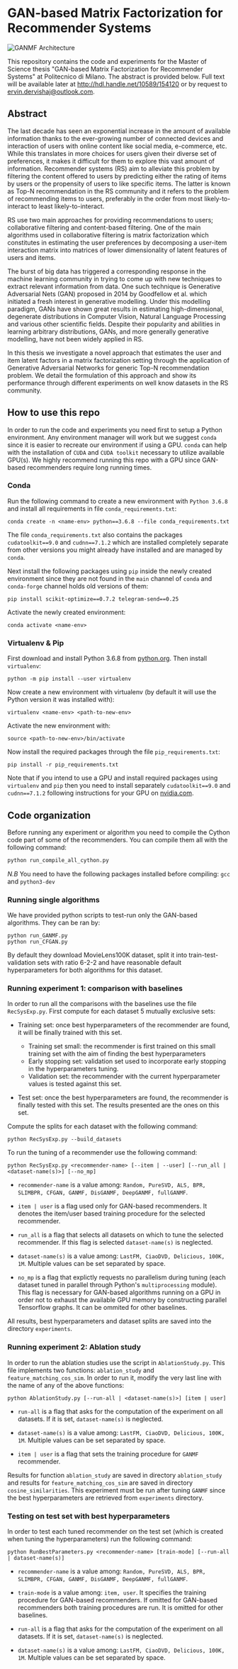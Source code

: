 # GAN-based Matrix Factorization for Recommender Systems

![GANMF Architecture](ganmf.png)

This repository contains the code and experiments for the Master of Science thesis "GAN-based Matrix Factorization for Recommender Systems" at Politecnico di Milano. The abstract is provided below. Full text will be available later at http://hdl.handle.net/10589/154120 or by request to ervin.dervishaj@outlook.com.

## Abstract
The last decade has seen an exponential increase in the amount of available information thanks to the ever-growing number of connected devices and interaction of users with online content like social media, e-commerce, etc. While this translates in more choices for users given their diverse set of preferences, it makes it difficult for them to explore this vast amount of information. Recommender systems (RS) aim to alleviate this problem by filtering the content offered to users by predicting either the rating of items by users or the propensity of users to like specific items. The latter is known as Top-N recommendation in the RS community and it refers to the problem of recommending items to users, preferably in the order from most likely-to-interact to least likely-to-interact.

RS use two main approaches for providing recommendations to users; collaborative filtering and content-based filtering. One of the main algorithms used in collaborative filtering is matrix factorization which constitutes in estimating the user preferences by decomposing a user-item interaction matrix into matrices of lower dimensionality of latent features of users and items.

The burst of big data has triggered a corresponding response in the machine learning community in trying to come up with new techniques to extract relevant information from data. One such technique is Generative Adversarial Nets (GAN) proposed in 2014 by Goodfellow et al. which initiated a fresh interest in generative modelling. Under this modelling paradigm, GANs have shown great results in estimating high-dimensional, degenerate distributions in Computer Vision, Natural Language Processing and various other scientific fields. Despite their popularity and abilities in learning arbitrary distributions, GANs, and more generally generative modelling, have not been widely applied in RS.

In this thesis we investigate a novel approach that estimates the user and item latent factors in a matrix factorization setting through the application of Generative Adversarial Networks for generic Top-N recommendation problem. We detail the formulation of this approach and show its performance through different experiments on well know datasets in the RS community.

## How to use this repo
In order to run the code and experiments you need first to setup a Python environment. Any environment manager will work but we suggest `conda` since it is easier to recreate our environment if using a GPU. `conda` can help with the installation of `CUDA` and `CUDA toolkit` necessary to utilize available GPU(s). We highly recommend running this repo with a GPU since GAN-based recommenders require long running times.

### Conda
Run the following command to create a new environment with `Python 3.6.8` and install all requirements in file `conda_requirements.txt`:

```shell
conda create -n <name-env> python==3.6.8 --file conda_requirements.txt
```

The file `conda_requirements.txt` also contains the packages `cudatoolkit==9.0` and `cudnn==7.1.2` which are installed completely separate from other versions you might already have installed and are managed by `conda`.

Next install the following packages using `pip` inside the newly created environment since they are not found in the `main` channel of `conda` and `conda-forge` channel holds old versions of them:

```shell
pip install scikit-optimize==0.7.2 telegram-send==0.25
```

Activate the newly created environment:

```shell
conda activate <name-env>
```

### Virtualenv & Pip
First download and install Python 3.6.8 from [python.org](python.org). Then install `virtualenv`:

```shell
python -m pip install --user virtualenv
```

Now create a new environment with virtualenv (by default it will use the Python version it was installed with):

```shell
virtualenv <name-env> <path-to-new-env>
```

Activate the new environment with:

```shell
source <path-to-new-env>/bin/activate
```

Now install the required packages through the file `pip_requirements.txt`:

```shell
pip install -r pip_requirements.txt
```

Note that if you intend to use a GPU and install required packages using `virtualenv` and `pip` then you need to install separately `cudatoolkit==9.0` and `cudnn==7.1.2` following instructions for your GPU on [nvidia.com](nvidia.com).

## Code organization

Before running any experiment or algorithm you need to compile the Cython code part of some of the recommenders. 
You can compile them all with the following command:

```python
python run_compile_all_cython.py
```

*N.B* You need to have the following packages installed before compiling: `gcc` and `python3-dev`

### Running single algorithms
We have provided python scripts to test-run only the GAN-based algorithms. They can be ran by:
```shell
python run_GANMF.py
python run_CFGAN.py
```

By default they download MovieLens100K dataset, split it into train-test-validation sets with ratio 6-2-2 and have reasonable default hyperparameters for both algorithms for this dataset.

### Running experiment 1: comparison with baselines
In order to run all the comparisons with the baselines use the file `RecSysExp.py`. First compute for each dataset 5 mutually exclusive sets:

* Training set: once best hyperparameters of the recommender are found, it will be finally trained with this set.

  * Training set small: the recommender is first trained on this small training set with the aim of finding the best hyperparameters
  * Early stopping set: validation set used to incorporate early stopping in the hyperparameters tuning.
  * Validation set: the recommender with the current hyperparameter values is tested against this set.
* Test set: once the best hyperparameters are found, the recommender is finally tested with this set. The results presented are the ones on this set.

Compute the splits for each dataset with the following command:

```shell
python RecSysExp.py --build_datasets
```

To run the tuning of a recommender use the following command:

```shell
python RecSysExp.py <recommender-name> [--item | --user] [--run_all | <dataset-name(s)>] [--no_mp]
```

* `recommender-name` is a value among: `Random, PureSVD, ALS, BPR, SLIMBPR, CFGAN, GANMF, DisGANMF, DeepGANMF, fullGANMF`.

* `item | user` is a flag used only for GAN-based recommenders. It denotes the item/user based training procedure for the selected recommender.

* `run_all` is a flag that selects all datasets on which to tune the selected recommender. If this flag is selected `dataset-name(s)` is neglected.

* `dataset-name(s)` is a value among: `LastFM, CiaoDVD, Delicious, 100K, 1M`. Multiple values can be set separated by space.

* `no_mp` is a flag that explictly requests no parallelism during tuning (each dataset tuned in parallel through Python's `multiprocessing` module). This flag is necessary for GAN-based algorithms running on a GPU in order not to exhaust the available GPU memory by constructing parallel Tensorflow graphs. It can be ommited for other baselines.

All results, best hyperparameters and dataset splits are saved into the directory `experiments`.


### Running experiment 2: Ablation study
In order to run the ablation studies use the script in `AblationStudy.py`. This file implements two functions: `ablation_study` and `feature_matching_cos_sim`. In order to run it, modify the very last line with the name of any of the above functions:

```shell
python AblationStudy.py [--run-all | <dataset-name(s)>] [item | user]
```

* `run-all` is a flag that asks for the computation of the experiment on all datasets. If it is set, `dataset-name(s)` is neglected.

* `dataset-name(s)` is a value among: `LastFM, CiaoDVD, Delicious, 100K, 1M`. Multiple values can be set separated by space.

* `item | user` is a flag that sets the training procedure for `GANMF` recommender.

Results for function `ablation_study` are saved in directory `ablation_study` and results for `feature_matching_cos_sim` are saved in directory `cosine_similarities`. This experiment must be run after tuning `GANMF` since the best hyperparameters are retrieved from `experiments` directory.


### Testing on test set with best hyperparameters
In order to test each tuned recommender on the test set (which is created when tuning the hyperparameters) run the following command:

```shell
python RunBestParameters.py <recommender-name> [train-mode] [--run-all | dataset-name(s)]
```

* `recommender-name` is a value among: `Random, PureSVD, ALS, BPR, SLIMBPR, CFGAN, GANMF, DisGANMF, DeepGANMF, fullGANMF`.

* `train-mode` is a value among: `item, user`. It specifies the training procedure for GAN-based recommenders. If omitted for GAN-based recommenders both training procedures are run. It is omitted for other baselines.

* `run-all` is a flag that asks for the computation of the experiment on all datasets. If it is set, `dataset-name(s)` is neglected.

* `dataset-name(s)` is a value among: `LastFM, CiaoDVD, Delicious, 100K, 1M`. Multiple values can be set separated by space.
